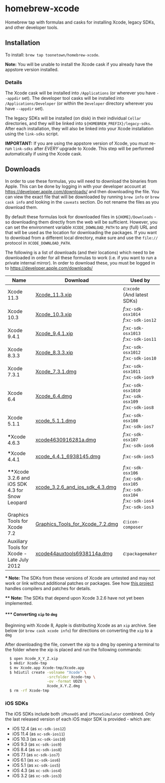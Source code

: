 # homebrew-xcode #

Homebrew tap with formulas and casks for installing Xcode, legacy SDKs, and other developer tools.


## Installation ##

To install: `brew tap toonetown/homebrew-xcode`.

**Note:** You will be unable to install the Xcode cask if you already have the appstore version installed.

### Details ###

The Xcode cask will be installed into `/Applications` (or wherever you have `--appdir` set).  The developer tool casks will be installed into `/Applications/Developer` (or within the `Developer` directory wherever you have `--appdir` set).

The legacy SDKs will be installed (on disk) in their individual `Cellar` directories, and they will be linked into `${HOMEBREW_PREFIX}/legacy-sdks`.  After each installation, they will also be linked into your Xcode installation using the `link-sdks` script.

**IMPORTANT:** If you are using the appstore version of Xcode, you must re-run `link-sdks` after *EVERY* upgrade to Xcode.  This step will be performed automatically if using the Xcode cask.


## Downloads ##

In order to use these formulas, you will need to download the binaries from Apple.  This can be done by logging in with your developer account at <https://developer.apple.com/downloads/> and then downloading the file.  You can view the exact file that will be downloaded by running `brew info` or `brew cask info` and looking in the `caveats` section.  Do not rename the files as you download them.

By default these formulas look for downloaded files in `${HOME}/Downloads` - so downloading them directly from the web will be sufficient.  However, you can set the environment variable `XCODE_DOWNLOAD_PATH` to any (full) URL and that will be used as the location for downloading the packages.  If you want to download from a different local directory, make sure and use the `file://` protocol in `XCODE_DOWNLOAD_PATH`.

The following is a list of downloads (and their locations) which need to be downloaded in order for all these formulas to work (i.e. if you want to run a private internal mirror).  In order to download these, you must be logged in to <https://developer.apple.com/downloads/>

|                         Name                          |               Download                | Used by                                                                                                           |
|-------------------------------------------------------|---------------------------------------|-------------------------------------------------------------------------------------------------------------------|
| Xcode 11.3                                            | [Xcode_11.3.xip][]                    | *c:*`xcode`<br>(And latest SDKs)                                                                                  |
| Xcode 10.3                                            | [Xcode_10.3.xip][]                    | *f:*`xc-sdk-osx1014`<br>*f:*`xc-sdk-ios12`                                                                        |
| Xcode 9.4.1                                           | [Xcode_9.4.1.xip][]                   | *f:*`xc-sdk-osx1013`<br>*f:*`xc-sdk-ios11`                                                                        |
| Xcode 8.3.3                                           | [Xcode_8.3.3.xip][]                   | *f:*`xc-sdk-osx1012`<br>*f:*`xc-sdk-ios10`                                                                        |
| Xcode 7.3.1                                           | [Xcode_7.3.1.dmg][]                   | *f:*`xc-sdk-osx1011`<br>*f:*`xc-sdk-ios9`                                                                         |
| Xcode 6.4                                             | [Xcode_6.4.dmg][]                     | *f:*`xc-sdk-osx1010`<br>*f:*`xc-sdk-osx109`<br>*f:*`xc-sdk-ios8`                                                  |
| Xcode 5.1.1                                           | [xcode_5.1.1.dmg][]                   | *f:*`xc-sdk-osx108`<br>*f:*`xc-sdk-ios7`                                                                          |
| <b>*</b>Xcode 4.6.3                                   | [xcode4630916281a.dmg][]              | *f:*`xc-sdk-osx107`<br>*f:*`xc-sdk-ios6`                                                                          |
| <b>*</b>Xcode 4.4.1                                   | [xcode_4.4.1_6938145.dmg][]           | *f:*`xc-sdk-ios5`                                                                                                 |
| <b>**</b>Xcode 3.2.6 and iOS SDK 4.3 for Snow Leopard | [xcode_3.2.6_and_ios_sdk_4.3.dmg][]   | *f:*`xc-sdk-osx106`<br>*f:*`xc-sdk-osx105`<br>*f:*`xc-sdk-osx104`<br>*f:*`xc-sdk-ios4`<br>*f:*`xc-sdk-ios3`       |
| Graphics Tools for Xcode 7.2                          | [Graphics_Tools_for_Xcode_7.2.dmg][]  | *c:*`icon-composer`                                                                                               |
| Auxiliary Tools for Xcode - Late July 2012            | [xcode44auxtools6938114a.dmg][]       | *c:*`packagemaker`                                                                                                |

<b>* Note:</b> The SDKs from these versions of Xcode are untested and may not work or link without additional patches or packages.  See how [this project](https://github.com/devernay/xcodelegacy/blob/master/XcodeLegacy.sh) handles compilers and patches for details.

<b>** Note:</b> The SDKs that depend upon Xcode 3.2.6 have not yet been implemented.

#### *** Converting `xip` to `dmg` ####

Beginning with Xcode 8, Apple is distributing Xcode as an `xip` archive.  See below (or `brew cask xcode info`) for directions on converting the `xip` to a `dmg`

After downloading the file, convert the xip to a dmg by opening a terminal to the folder where the xip is placed and run the following commands:
```bash
  $ open Xcode_X_Y_Z.xip
  $ mkdir Xcode-tmp
  $ mv Xcode.app Xcode-tmp/Xcode.app
  $ hdiutil create -volname "Xcode" \
                   -srcfolder Xcode-tmp \
                   -ov -format UDZO \
                   Xcode_X.Y.Z.dmg
  $ rm -rf Xcode-tmp
```


### iOS SDKs ###

The iOS SDKs include both `iPhoneOS` and `iPhoneSimulator` combined.  Only the last released version of each iOS major SDK is provided - which are:

 - iOS 12.4 (as `xc-sdk-ios12`)
 - iOS 11.4 (as `xc-sdk-ios11`)
 - iOS 10.3 (as `xc-sdk-ios10`)
 - iOS 9.3 (as `xc-sdk-ios9`)
 - iOS 8.4 (as `xc-sdk-ios8`)
 - iOS 7.1 (as `xc-sdk-ios7`)
 - iOS 6.1 (as `xc-sdk-ios6`)
 - iOS 5.1 (as `xc-sdk-ios5`)
 - iOS 4.3 (as `xc-sdk-ios4`)
 - iOS 3.2 (as `xc-sdk-ios3`)

[//]: # (Download links)
[Xcode_11.3.xip]: http://adcdownload.apple.com/Developer_Tools/Xcode_11.3/Xcode_11.3.xip
[Xcode_10.3.xip]: http://adcdownload.apple.com/Developer_Tools/Xcode_10.3/Xcode_10.3.xip
[Xcode_9.4.1.xip]: http://adcdownload.apple.com/Developer_Tools/Xcode_9.4.1/Xcode_9.4.1.xip
[Xcode_8.3.3.xip]: http://adcdownload.apple.com/Developer_Tools/Xcode_8.3.3/Xcode8.3.3.xip
[Xcode_7.3.1.dmg]: http://adcdownload.apple.com/Developer_Tools/Xcode_7.3.1/Xcode_7.3.1.dmg
[Xcode_6.4.dmg]: http://adcdownload.apple.com/Developer_Tools/Xcode_6.4/Xcode_6.4.dmg
[xcode_5.1.1.dmg]: http://adcdownload.apple.com/Developer_Tools/xcode_5.1.1/xcode_5.1.1.dmg
[xcode4630916281a.dmg]: http://adcdownload.apple.com/Developer_Tools/xcode_4.6.3/xcode4630916281a.dmg
[xcode_4.4.1_6938145.dmg]: http://adcdownload.apple.com/Developer_Tools/xcode_4.4.1/xcode_4.4.1_6938145.dmg
[xcode_3.2.6_and_ios_sdk_4.3.dmg]: http://adcdownload.apple.com/Developer_Tools/xcode_3.2.6_and_ios_sdk_4.3__final/xcode_3.2.6_and_ios_sdk_4.3.dmg
[Graphics_Tools_for_Xcode_7.2.dmg]: http://adcdownload.apple.com/Developer_Tools/Graphics_Tools_for_Xcode_7.2/Graphics_Tools_for_Xcode_7.2.dmg
[xcode44auxtools6938114a.dmg]: http://adcdownload.apple.com/Developer_Tools/auxiliary_tools_for_xcode__late_july_2012/xcode44auxtools6938114a.dmg
